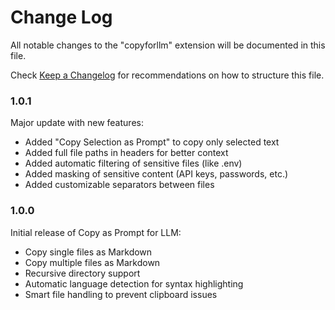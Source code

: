 # Change Log

All notable changes to the "copyforllm" extension will be documented in this file.

Check [Keep a Changelog](http://keepachangelog.com/) for recommendations on how to structure this file.

### 1.0.1

Major update with new features:
- Added "Copy Selection as Prompt" to copy only selected text
- Added full file paths in headers for better context
- Added automatic filtering of sensitive files (like .env)
- Added masking of sensitive content (API keys, passwords, etc.)
- Added customizable separators between files

### 1.0.0

Initial release of Copy as Prompt for LLM:
- Copy single files as Markdown
- Copy multiple files as Markdown
- Recursive directory support
- Automatic language detection for syntax highlighting
- Smart file handling to prevent clipboard issues